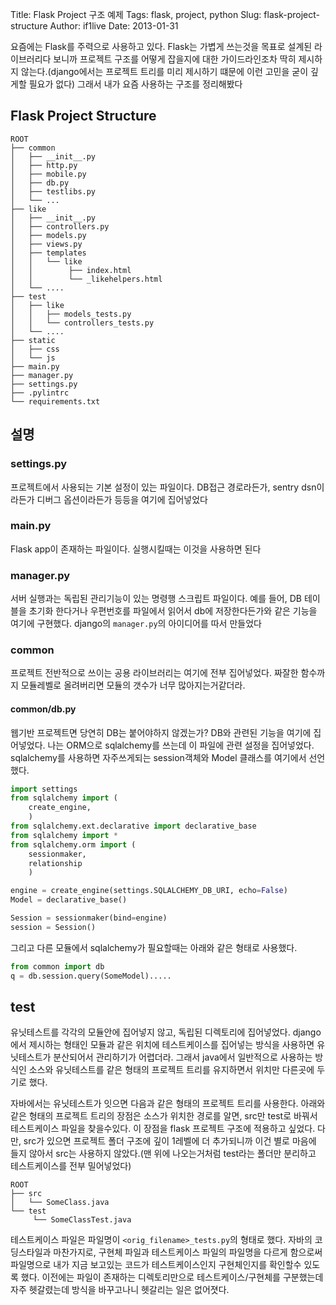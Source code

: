 Title: Flask Project 구조 예제
Tags: flask, project, python
Slug: flask-project-structure
Author: if1live
Date: 2013-01-31

요즘에는 Flask를 주력으로 사용하고 있다. Flask는 가볍게 쓰는것을 목표로 설계된 라이브러리다 보니까 프로젝트 구조를 어떻게 잡을지에 대한 가이드라인조차 딱히 제시하지 않는다.(django에서는 프로젝트 트리를 미리 제시하기 떄문에 이런 고민을 굳이 깊게할 필요가 없다) 그래서 내가 요즘 사용하는 구조를 정리해봤다

## Flask Project Structure
```
ROOT
├── common
│   ├── __init__.py
│   ├── http.py
│   ├── mobile.py
│   ├── db.py
│   ├── testlibs.py
│   └── ...
├── like
│   ├── __init__.py
│   ├── controllers.py
│   ├── models.py
│   ├── views.py
│   ├── templates
│   │   └── like
│   │        ├── index.html
│   │        └── _likehelpers.html
│   └── ....
├── test
│   ├── like
│   │   ├── models_tests.py
│   │   └── controllers_tests.py
│   └── ....
├── static
│   ├── css
│   └── js
├── main.py
├── manager.py
├── settings.py
├── .pylintrc
└── requirements.txt
```

## 설명

### settings.py
프로젝트에서 사용되는 기본 설정이 있는 파일이다. DB접근 경로라든가, sentry dsn이라든가 디버그 옵션이라든가 등등을 여기에 집어넣었다

### main.py
Flask app이 존재하는 파일이다. 실행시킬때는 이것을 사용하면 된다

### manager.py
서버 실행과는 독립된 관리기능이 있는 명령행 스크립트 파일이다. 예를 들어, DB 테이블을 초기화 한다거나 우편번호를 파일에서 읽어서 db에 저장한다든가와 같은 기능을 여기에 구현했다. django의 ```manager.py```의 아이디어를 따서 만들었다

### common
프로젝트 전반적으로 쓰이는 공용 라이브러리는 여기에 전부 집어넣었다. 짜잘한 함수까지 모듈레벨로 올려버리면 모듈의 갯수가 너무 많아지는거같더라.

#### common/db.py
웹기반 프로젝트면 당연히 DB는 붙어야하지 않겠는가? DB와 관련된 기능을 여기에 집어넣었다. 나는 ORM으로 sqlalchemy를 쓰는데 이 파일에 관련 설정을 집어넣었다. sqlalchemy를 사용하면 자주쓰게되는 session객체와 Model 클래스를 여기에서 선언했다.
```python
import settings
from sqlalchemy import (
    create_engine,
    )
from sqlalchemy.ext.declarative import declarative_base
from sqlalchemy import *
from sqlalchemy.orm import (
    sessionmaker,
    relationship
    )

engine = create_engine(settings.SQLALCHEMY_DB_URI, echo=False)
Model = declarative_base()

Session = sessionmaker(bind=engine)
session = Session()
```

그리고 다른 모듈에서 sqlalchemy가 필요할때는 아래와 같은 형태로 사용했다.
```python
from common import db
q = db.session.query(SomeModel).....
```

## test
유닛테스트를 각각의 모듈안에 집어넣지 않고, 독립된 디렉토리에 집어넣었다. django에서 제시하는 형태인 모듈과 같은 위치에 테스트케이스를 집어넣는 방식을 사용하면 유닛테스트가 분산되어서 관리하기가 어렵더라. 그래서 java에서 일반적으로 사용하는 방식인 소스와 유닛테스트를 같은 형태의 프로젝트 트리를 유지하면서 위치만 다른곳에 두기로 했다.

자바에서는 유닛테스트가 잇으면 다음과 같은 형태의 프로젝트 트리를 사용한다. 아래와 같은 형태의 프로젝트 트리의 장점은 소스가 위치한 경로를 알면, src만 test로 바꿔서 테스트케이스 파일을 찾을수있다. 이 장점을 flask 프로젝트 구조에 적용하고 싶었다. 다만, src가 있으면 프로젝트 폴더 구조에 깊이 1레벨에 더 추가되니까 이건 별로 마음에 들지 않아서 src는 사용하지 않았다.(맨 위에 나오는거처럼 test라는 폴더만 분리하고 테스트케이스를 전부 밀어넣었다)
```
ROOT
├── src
│   └── SomeClass.java
└── test
     └── SomeClassTest.java
```

테스트케이스 파일은 파일명이 ```<orig_filename>_tests.py```의 형태로 했다. 자바의 코딩스타일과 마찬가지로, 구현체 파일과 테스트케이스 파일의 파일명을 다르게 함으로써 파일명으로 내가 지금 보고있는 코드가 테스트케이스인지 구현체인지를 확인할수 있도록 했다. 이전에는 파일이 존재하는 디렉토리만으로 테스트케이스/구현체를 구분했는데 자주 헷갈렸는데 방식을 바꾸고나니 헷갈리는 일은 없어졋다.
